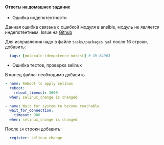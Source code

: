 #### Ответы на домашнее задание

* Ошибка индепотентности

Данная ошибка связана с ошибкой модуля в ansible, модуль не является индепотентным. Issue на [Github](https://github.com/ansible/ansible/issues/64963)

Для исправления надо в файле `tasks/packages.yml` после 16 строки, добавить:

```yaml
  tags: [molecule-idempotence-notest] # GH 64963
```

* Ошибка тестов, проверка selinux

В конец файла: необходимо добавить

```yaml
- name: Reboot to apply selinus
  reboot:
    reboot_timeout: 3600
  when: selinux_change is changed

- name: Wait for system to become reachable
  wait_for_connection:
    timeout: 900
  when: selinux_change is changed
```

После `14` строки добавить:

```yaml
  register: selinux_change
```
